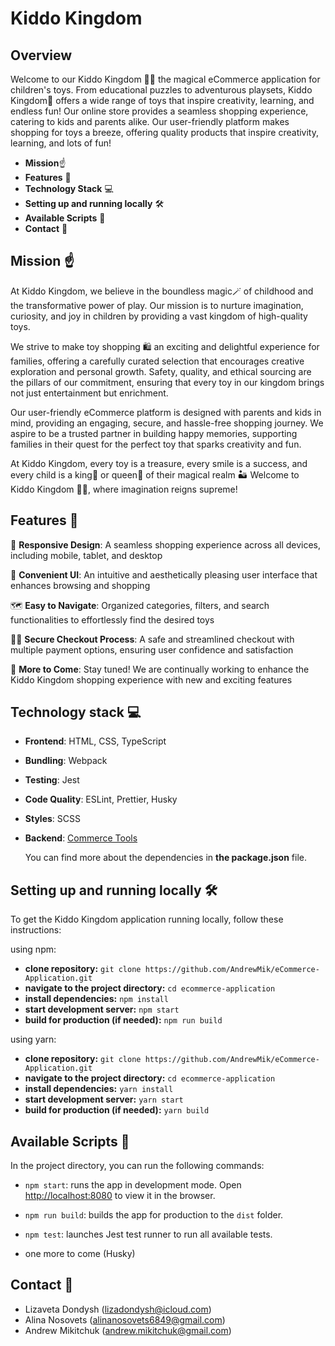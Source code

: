 # Kiddo Kingdom
## Overview

Welcome to our Kiddo Kingdom 🧸🏰 the magical eCommerce application for children's toys. From educational puzzles to adventurous playsets, Kiddo Kingdom🧸 offers a wide range of toys that inspire creativity, learning, and endless fun! Our online store provides a seamless shopping experience, catering to kids and parents alike. Our user-friendly platform makes shopping for toys a breeze, offering quality products that inspire creativity, learning, and lots of fun!

- **Mission**☝️
- **Features** 📘
- **Technology Stack** 💻
- **Setting up and running locally** 🛠️
- **Available Scripts** 📝
- **Contact** 📧


## Mission ☝️
At Kiddo Kingdom, we believe in the boundless magic🪄 of childhood and the transformative power of play. Our mission is to nurture imagination, curiosity, and joy in children by providing a vast kingdom of high-quality toys. 

We strive to make toy shopping 🛍 an exciting and delightful experience for families, offering a carefully curated selection that encourages creative exploration and personal growth. Safety, quality, and ethical sourcing are the pillars of our commitment, ensuring that every toy in our kingdom brings not just entertainment but enrichment.

Our user-friendly eCommerce platform is designed with parents and kids in mind, providing an engaging, secure, and hassle-free shopping journey. We aspire to be a trusted partner in building happy memories, supporting families in their quest for the perfect toy that sparks creativity and fun.

At Kiddo Kingdom, every toy is a treasure, every smile is a success, and every child is a king🤴 or queen👸 of their magical realm 🏜 Welcome to Kiddo Kingdom 🧸🏰, where imagination reigns supreme!

## Features 📘

🎨 **Responsive Design**: A seamless shopping experience across all devices, including mobile, tablet, and desktop 

🙂 **Convenient UI**: An intuitive and aesthetically pleasing user interface that enhances browsing and shopping 

🗺 **Easy to Navigate**: Organized categories, filters, and search functionalities to effortlessly find the desired toys  

👮‍♂️ **Secure Checkout Process**: A safe and streamlined checkout with multiple payment options, ensuring user confidence and satisfaction  

🚀 **More to Come**: Stay tuned! We are continually working to enhance the Kiddo Kingdom shopping experience with new and exciting features

## Technology stack 💻

- **Frontend**: HTML, CSS, TypeScript
- **Bundling**: Webpack
- **Testing**: Jest
- **Code Quality**: ESLint, Prettier, Husky
- **Styles**: SCSS
- **Backend**: [Commerce Tools](https://commercetools.com/)

  You can find more about the dependencies in **the package.json** file.


## Setting up and running locally 🛠️

To get the Kiddo Kingdom application running locally, follow these instructions:

 using npm:

- **clone repository:** `git clone https://github.com/AndrewMik/eCommerce-Application.git`
- **navigate to the project directory:** `cd ecommerce-application`
- **install dependencies:** `npm install`
- **start development server:** `npm start`
- **build for production (if needed):** `npm run build`

 using yarn:

- **clone repository:** `git clone https://github.com/AndrewMik/eCommerce-Application.git`
- **navigate to the project directory:** `cd ecommerce-application`
- **install dependencies:** `yarn install`
- **start development server:** `yarn start`
- **build for production (if needed):** `yarn build`


## Available Scripts 📝

In the project directory, you can run the following commands:

- `npm start`: runs the app in development mode. Open [http://localhost:8080](http://localhost:8080) to view it in the browser.

- `npm run build`: builds the app for production to the `dist` folder.

- `npm test`: launches Jest test runner to run all available tests.
  
- one more to come (Husky)

## Contact 📧

- Lizaveta Dondysh (lizadondysh@icloud.com)
- Alina Nosovets (alinanosovets6849@gmail.com)
- Andrew Mikitchuk (andrew.mikitchuk@gmail.com)










